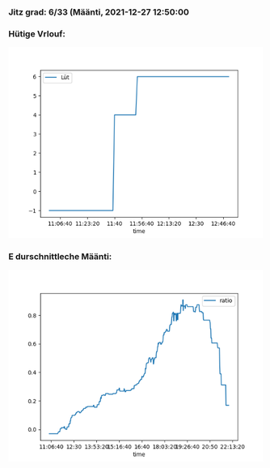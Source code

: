 ### Jitz grad: 6/33 (Määnti, 2021-12-27 12:50:00

### Hütige Vrlouf:
![Graph](Today.png)

### E durschnittleche Määnti:
![Graph](Määnti.png)